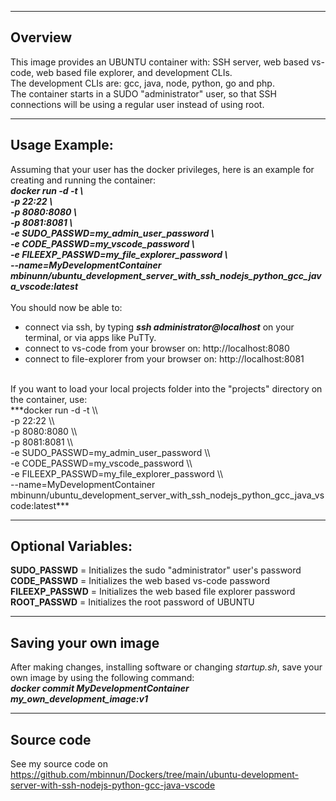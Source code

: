 -----------------------
Overview
-----------------------
This image provides an UBUNTU container with: SSH server, web based vs-code, web based file explorer, and development CLIs.<br/>
The development CLIs are: gcc, java, node, python, go and php.<br/>
The container starts in a SUDO "administrator" user, so that SSH connections will be using a regular user instead of using root.

-----------------------
Usage Example:
-----------------------
Assuming that your user has the docker privileges, here is an example for creating and running the container:<br/>
***docker run -d -t \\<br/>
-p 22:22 \\<br/>
-p 8080:8080 \\<br/>
-p 8081:8081 \\<br/>
-e SUDO_PASSWD=my_admin_user_password \\<br/>
-e CODE_PASSWD=my_vscode_password \\<br/>
-e FILEEXP_PASSWD=my_file_explorer_password \\<br/>
--name=MyDevelopmentContainer mbinunn/ubuntu_development_server_with_ssh_nodejs_python_gcc_java_vscode:latest***<br/>
<br/>
You should now be able to:<br/>
- connect via ssh, by typing ***ssh administrator@localhost*** on your terminal, or via apps like PuTTy.<br/>
- connect to vs-code from your browser on: http://localhost:8080<br/>
- connect to file-explorer from your browser on: http://localhost:8081<br/>
<br/>
If you want to load your local projects folder into the "projects" directory on the container, use:<br/>
***docker run -d -t \\<br/>
-p 22:22 \\<br/>
-p 8080:8080 \\<br/>
-p 8081:8081 \\<br/>
-e SUDO_PASSWD=my_admin_user_password \\<br/>
-e CODE_PASSWD=my_vscode_password \\<br/>
-e FILEEXP_PASSWD=my_file_explorer_password \\<br/>
--name=MyDevelopmentContainer mbinunn/ubuntu_development_server_with_ssh_nodejs_python_gcc_java_vscode:latest***<br/>

-----------------------
Optional Variables:
-----------------------
**SUDO_PASSWD** = Initializes the sudo "administrator" user's password<br/> 
**CODE_PASSWD** = Initializes the web based vs-code password<br/>
**FILEEXP_PASSWD** = Initializes the web based file explorer password<br/>
**ROOT_PASSWD** = Initializes the root password of UBUNTU<br/> 

-----------------------
Saving your own image
-----------------------
After making changes, installing software or changing *startup.sh*, save your own image by using the following command:<br/>
***docker commit MyDevelopmentContainer my_own_development_image:v1***<br/>

-----------------------
Source code
-----------------------
See my source code on https://github.com/mbinnun/Dockers/tree/main/ubuntu-development-server-with-ssh-nodejs-python-gcc-java-vscode
